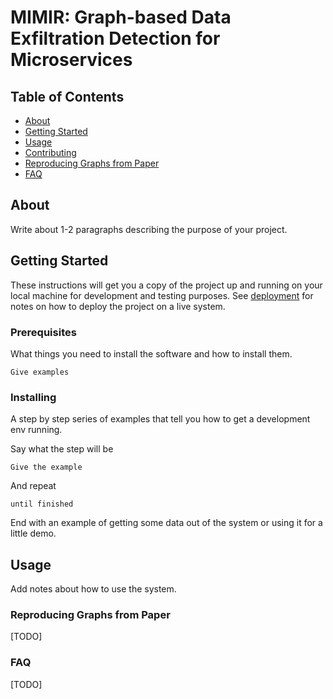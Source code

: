 # MIMIR: Graph-based Data Exfiltration Detection for Microservices

## Table of Contents
+ [About](#about)
+ [Getting Started](#getting_started)
+ [Usage](#usage)
+ [Contributing](../CONTRIBUTING.md)
+ [Reproducing Graphs from Paper](#repro)
+ [FAQ](#FAQ)

## About <a name = "about"></a>
Write about 1-2 paragraphs describing the purpose of your project.

## Getting Started <a name = "getting_started"></a>
These instructions will get you a copy of the project up and running on your local machine for development and testing purposes. See [deployment](#deployment) for notes on how to deploy the project on a live system.

### Prerequisites

What things you need to install the software and how to install them.

```
Give examples
```

### Installing

A step by step series of examples that tell you how to get a development env running.

Say what the step will be

```
Give the example
```

And repeat

```
until finished
```

End with an example of getting some data out of the system or using it for a little demo.

## Usage <a name = "usage"></a>

Add notes about how to use the system.

### Reproducing Graphs from Paper <a name = "repro"></a>
\[TODO\]

### FAQ <a name = "FAQ"></a>
\[TODO\]